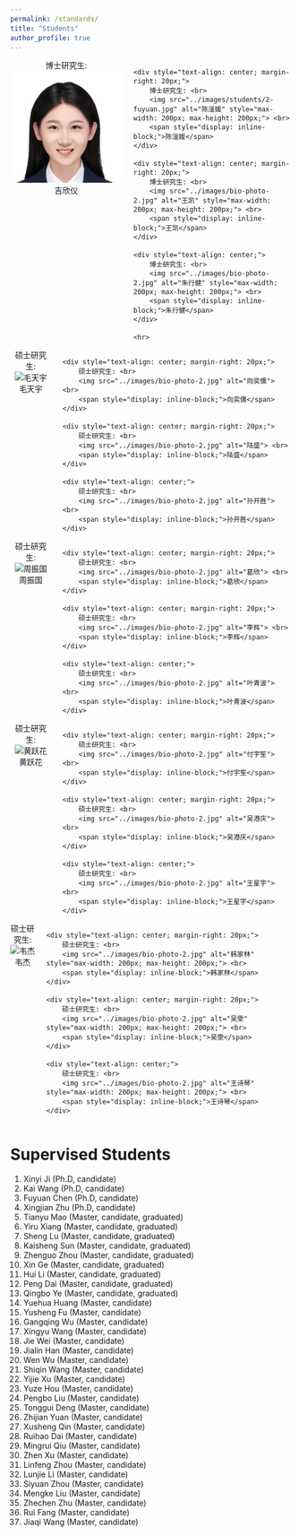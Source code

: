 ```yaml
---
permalink: /standards/
title: "Students"
author_profile: true
---
```

   <style>
        /* 样式用于定制水平线 */
        hr {
            width: 860px; /* 设置横线长度 */
            border: 1px solid #000; /* 设置横线颜色和宽度 */
            margin: 20px 0; /* 设置横线与其他元素之间的间距 */
        }
    </style>



<div style="display: flex; justify-content: space-between;">
    <div style="text-align: center; margin-right: 20px;">
        博士研究生: <br>
        <img src="../images/students/1-xinyi.jpg" alt="吉欣仪" style="max-width: 200px; max-height: 200px;"> <br>
        <span style="display: inline-block;">吉欣仪</span>
    </div>
    
    <div style="text-align: center; margin-right: 20px;">
        博士研究生: <br>
        <img src="../images/students/2-fuyuan.jpg" alt="陈滏媛" style="max-width: 200px; max-height: 200px;"> <br>
        <span style="display: inline-block;">陈滏媛</span>
    </div>
    
    <div style="text-align: center; margin-right: 20px;">
        博士研究生: <br>
        <img src="../images/bio-photo-2.jpg" alt="王凯" style="max-width: 200px; max-height: 200px;"> <br>
        <span style="display: inline-block;">王凯</span>
    </div>
    
    <div style="text-align: center;">
        博士研究生: <br>
        <img src="../images/bio-photo-2.jpg" alt="朱行健" style="max-width: 200px; max-height: 200px;"> <br>
        <span style="display: inline-block;">朱行健</span>
    </div>

    <hr>
</div>


<div style="display: flex; justify-content: space-between;">
    <div style="text-align: center; margin-right: 20px;">
        硕士研究生: <br>
        <img src="../images/bio-photo-2.jpg" alt="毛天宇"> <br>
        <span style="display: inline-block;">毛天宇</span>
    </div>
    
    <div style="text-align: center; margin-right: 20px;">
        硕士研究生: <br>
        <img src="../images/bio-photo-2.jpg" alt="向奕儒"> <br>
        <span style="display: inline-block;">向奕儒</span>
    </div>
    
    <div style="text-align: center; margin-right: 20px;">
        硕士研究生: <br>
        <img src="../images/bio-photo-2.jpg" alt="陆盛"> <br>
        <span style="display: inline-block;">陆盛</span>
    </div>
    
    <div style="text-align: center;">
        硕士研究生: <br>
        <img src="../images/bio-photo-2.jpg" alt="孙开胜"> <br>
        <span style="display: inline-block;">孙开胜</span>
    </div>
</div>


<div style="display: flex; justify-content: space-between;">
    <div style="text-align: center; margin-right: 20px;">
        硕士研究生: <br>
        <img src="../images/bio-photo-2.jpg" alt="周振国"> <br>
        <span style="display: inline-block;">周振国</span>
    </div>
    
    <div style="text-align: center; margin-right: 20px;">
        硕士研究生: <br>
        <img src="../images/bio-photo-2.jpg" alt="葛欣"> <br>
        <span style="display: inline-block;">葛欣</span>
    </div>
    
    <div style="text-align: center; margin-right: 20px;">
        硕士研究生: <br>
        <img src="../images/bio-photo-2.jpg" alt="李辉"> <br>
        <span style="display: inline-block;">李辉</span>
    </div>
    
    <div style="text-align: center;">
        硕士研究生: <br>
        <img src="../images/bio-photo-2.jpg" alt="叶青波"> <br>
        <span style="display: inline-block;">叶青波</span>
    </div>
</div>



<div style="display: flex; justify-content: space-between;">
    <div style="text-align: center; margin-right: 20px;">
        硕士研究生: <br>
        <img src="../images/bio-photo-2.jpg" alt="黄跃花"> <br>
        <span style="display: inline-block;">黄跃花</span>
    </div>
    
    <div style="text-align: center; margin-right: 20px;">
        硕士研究生: <br>
        <img src="../images/bio-photo-2.jpg" alt="付宇笙"> <br>
        <span style="display: inline-block;">付宇笙</span>
    </div>
    
    <div style="text-align: center; margin-right: 20px;">
        硕士研究生: <br>
        <img src="../images/bio-photo-2.jpg" alt="吴港庆"> <br>
        <span style="display: inline-block;">吴港庆</span>
    </div>
    
    <div style="text-align: center;">
        硕士研究生: <br>
        <img src="../images/bio-photo-2.jpg" alt="王星宇"> <br>
        <span style="display: inline-block;">王星宇</span>
    </div>
</div>


<div style="display: flex; justify-content: space-between;">
    <div style="text-align: center; margin-right: 20px;">
        硕士研究生: <br>
        <img src="../images/bio-photo-2.jpg" alt="韦杰" style="max-width: 200px; max-height: 200px;"> <br>
        <span style="display: inline-block;">韦杰</span>
    </div>
    
    <div style="text-align: center; margin-right: 20px;">
        硕士研究生: <br>
        <img src="../images/bio-photo-2.jpg" alt="韩家林" style="max-width: 200px; max-height: 200px;"> <br>
        <span style="display: inline-block;">韩家林</span>
    </div>
    
    <div style="text-align: center; margin-right: 20px;">
        硕士研究生: <br>
        <img src="../images/bio-photo-2.jpg" alt="吴雯" style="max-width: 200px; max-height: 200px;"> <br>
        <span style="display: inline-block;">吴雯</span>
    </div>
    
    <div style="text-align: center;">
        硕士研究生: <br>
        <img src="../images/bio-photo-2.jpg" alt="王诗琴" style="max-width: 200px; max-height: 200px;"> <br>
        <span style="display: inline-block;">王诗琴</span>
    </div>
</div>













Supervised Students 
======


1. Xinyi Ji (Ph.D, candidate)
1. Kai Wang (Ph.D, candidate)
1. Fuyuan Chen (Ph.D, candidate)
1. Xingjian Zhu (Ph.D, candidate)
1. Tianyu Mao (Master, candidate, graduated)
1. Yiru Xiang (Master, candidate, graduated)
1. Sheng Lu (Master, candidate, graduated)
1. Kaisheng Sun (Master, candidate, graduated)
1. Zhenguo Zhou (Master, candidate, graduated)
1. Xin Ge (Master, candidate, graduated)
1. Hui Li (Master, candidate, graduated)
1. Peng Dai (Master, candidate, graduated)
1. Qingbo Ye (Master, candidate, graduated)
1. Yuehua Huang (Master, candidate)
1. Yusheng Fu (Master, candidate)
1. Gangqing Wu (Master, candidate)
1. Xingyu Wang (Master, candidate)
1. Jie Wei (Master, candidate)
1. Jialin Han (Master, candidate)
1. Wen Wu (Master, candidate)
1. Shiqin Wang (Master, candidate)
1. Yijie Xu (Master, candidate)
1. Yuze Hou (Master, candidate)
1. Pengbo Liu (Master, candidate)
1. Tonggui Deng (Master, candidate)
1. Zhijian Yuan (Master, candidate)
1. Xusheng Qin (Master, candidate)
1. Ruihao Dai (Master, candidate)
1. Mingrui Qiu (Master, candidate)
1. Zhen Xu (Master, candidate)
1. Linfeng Zhou (Master, candidate)
1. Lunjie Li (Master, candidate)
1. Siyuan Zhou (Master, candidate)
1. Mengke Liu (Master, candidate)
1. Zhechen Zhu (Master, candidate)
1. Rui Fang (Master, candidate)
1. Jiaqi Wang (Master, candidate)




